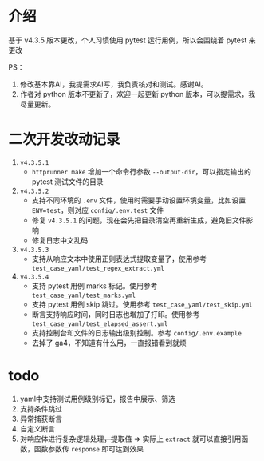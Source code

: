 # 介绍
基于 v4.3.5 版本更改，个人习惯使用 pytest 运行用例，所以会围绕着 pytest 来更改

PS：
1. 修改基本靠AI，我提需求AI写，我负责核对和测试。感谢AI。
2. 作者对 python 版本不更新了，欢迎一起更新 python 版本，可以提需求，我尽量更新。

# 二次开发改动记录
1. `v4.3.5.1`
    * `httprunner make` 增加一个命令行参数 `--output-dir`，可以指定输出的 pytest 测试文件的目录
2. `v4.3.5.2`
    * 支持不同环境的 `.env` 文件，使用时需要手动设置环境变量，比如设置 `ENV=test`，则对应 `config/.env.test` 文件
    * 修复 `v4.3.5.1` 的问题，现在会先把目录清空再重新生成，避免旧文件影响
    * 修复日志中文乱码
3. `v4.3.5.3`
    * 支持从响应文本中使用正则表达式提取变量了，使用参考 `test_case_yaml/test_regex_extract.yml`
4. `v4.3.5.4`
    * 支持 pytest 用例 marks 标记。使用参考 `test_case_yaml/test_marks.yml`
    * 支持 pytest 用例 skip 跳过。使用参考 `test_case_yaml/test_skip.yml`
    * 断言支持响应时间，同时日志也增加了打印。使用参考 `test_case_yaml/test_elapsed_assert.yml`
    * 支持控制台和文件的日志输出级别控制。参考 `config/.env.example`
    * 去掉了 ga4，不知道有什么用，一直报错看到就烦

# todo
1. yaml中支持测试用例级别标记，报告中展示、筛选
2. 支持条件跳过
3. 异常捕获断言
4. 自定义断言
5. ~~对响应体进行复杂逻辑处理，提取值~~  => 实际上 `extract` 就可以直接引用函数，函数参数传 `response` 即可达到效果
